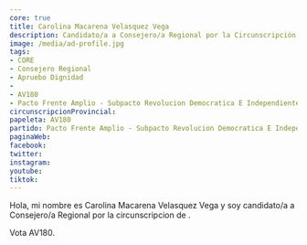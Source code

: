 ```yaml
---
core: true
title: Carolina Macarena Velasquez Vega
description: Candidato/a a Consejero/a Regional por la Circunscripción de 
image: /media/ad-profile.jpg
tags:
- CORE
- Consejero Regional
- Apruebo Dignidad
- 
- AV180
- Pacto Frente Amplio - Subpacto Revolucion Democratica E Independientes - Revolucion Democratica
circunscripcionProvincial: 
papeleta: AV180
partido: Pacto Frente Amplio - Subpacto Revolucion Democratica E Independientes - Revolucion Democratica
paginaWeb:
facebook:
twitter:
instagram:
youtube:
tiktok:
---
```

Hola, mi nombre es Carolina Macarena Velasquez Vega y soy candidato/a a Consejero/a Regional por la circunscripcion de .

Vota AV180.